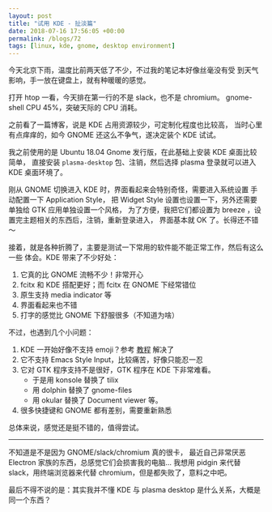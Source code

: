 ```yaml
---
layout: post
title: "试用 KDE - 扯淡篇"
date: 2018-07-16 17:56:05 +00:00
permalink: /blogs/72
tags: [linux, kde, gnome, desktop environment]
---
```

今天北京下雨，温度比前两天低了不少，不过我的笔记本好像丝毫没有受
到天气影响，手一放在键盘上，就有种暖暖的感觉。

打开 htop 一看，今天排在第一行的不是 slack，也不是 chromium。
gnome-shell CPU 45%，突破天际的 CPU 消耗。

之前看了一篇博客，说是 KDE 占用资源较少，可定制化程度也比较高，
当时心里有点痒痒的，如今 GNOME 还这么不争气，遂决定装个 KDE 试试。

我之前使用的是 Ubuntu 18.04 Gnome 发行版，在此基础上安装 KDE 桌面比较简单，
直接安装 `plasma-desktop` 包、注销，然后选择 plasma 登录就可以进入
KDE 桌面环境了。

刚从 GNOME 切换进入 KDE 时，界面看起来会特别奇怪，需要进入系统设置
手动配置一下 Application Style，
把 Widget  Style 设置也设置一下，另外还需要单独给 GTK 应用单独设置一个风格，
为了方便，我把它们都设置为 breeze ，设置完主题相关的东西后，注销，重新登录进入，
界面基本就 OK 了。长得还不错～

接着，就是各种折腾了，主要是测试一下常用的软件能不能正常工作，然后有这么一些
体会。KDE 带来了不少好处：

1.  它真的比 GNOME 流畅不少！非常开心
2.  fcitx 和 KDE 搭配更好；而 fcitx 在 GNOME 下经常错位
3.  原生支持 media indicator 等
4.  界面看起来也不错
5.  打字的感觉比 GNOME 下舒服很多（不知道为啥）

不过，也遇到几个小问题：

1.  KDE 一开始好像不支持 emoji？参考 [教程](https://victor.kropp.name/blog/emoji-on-linux/) 解决了
2.  它不支持 Emacs Style Input，比较痛苦，好像只能忍一忍
3.  它对 GTK 程序支持不是很好，GTK 程序在 KDE 下非常难看。
    - 于是用 konsole 替换了 tilix
    - 用 dolphin 替换了 gnome-files
    - 用 okular 替换了 Document viewer 等。
4. 很多快捷键和 GNOME 都有差别，需要重新熟悉

总体来说，感觉还是挺不错的，值得尝试。

-----------------------

不知道是不是因为 GNOME/slack/chromium 真的很卡，
最近自己非常厌恶 Electron 家族的东西，总感觉它们会损害我的电脑...
我想用 pidgin 来代替 slack，用终端浏览器来代替 chromium，但是都失败了，意料之中吧。

最后不得不说的是：其实我并不懂 KDE 与 plasma desktop 是什么关系，大概是同一个东西？